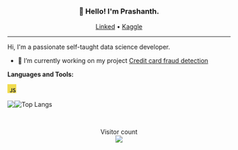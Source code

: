 <h3 align="center">👋 Hello! I'm Prashanth.</h3>

<p align="center">
  <a href="https://www.linkedin.com/in/prashanth-bodduna-a6b312155/">Linked</a> •
  <a href="https://www.kaggle.com/prashanthbodduna">Kaggle</a>
</p>

---

Hi, I'm a passionate self-taught data science developer.

- 🔭 I’m currently working on my project [Credit card fraud detection](https://github.com/prashanth4/Credit-Card-Fraud-Detection)

**Languages and Tools:**  

<code><img height="20" src="https://raw.githubusercontent.com/github/explore/80688e429a7d4ef2fca1e82350fe8e3517d3494d/topics/javascript/javascript.png"></code>

<!--
![Prashanth's github stats](https://github-readme-stats.vercel.app/api?username=prashanth234&count_private=true&show_icons=true&theme=radical)
-->

<a href="https://github.com/prashanth/Credit-Card-Fraud-Detection">
  <img align="left" src="https://github-readme-stats.vercel.app/api/pin/?username=prashanth234&repo=Credit-Card-Fraud-Detection" />
</a>

![Top Langs](https://github-readme-stats.vercel.app/api/top-langs/?username=prashanth234)

<br>

<p align="center"> 
  Visitor count<br>
  <img src="https://profile-counter.glitch.me/prashanth234/count.svg" />
</p>
